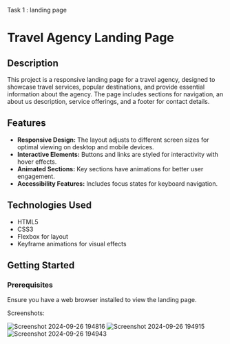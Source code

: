 Task 1 : landing page




# Travel Agency Landing Page

## Description
This project is a responsive landing page for a travel agency, designed to showcase travel services, popular destinations, and provide essential information about the agency. The page includes sections for navigation, an about us description, service offerings, and a footer for contact details.

## Features
- **Responsive Design:** The layout adjusts to different screen sizes for optimal viewing on desktop and mobile devices.
- **Interactive Elements:** Buttons and links are styled for interactivity with hover effects.
- **Animated Sections:** Key sections have animations for better user engagement.
- **Accessibility Features:** Includes focus states for keyboard navigation.

## Technologies Used
- HTML5
- CSS3
- Flexbox for layout
- Keyframe animations for visual effects

## Getting Started

### Prerequisites
Ensure you have a web browser installed to view the landing page.




Screenshots:

![Screenshot 2024-09-26 194816](https://github.com/user-attachments/assets/1bd9c02f-58ed-4f3c-bf44-a68c7a6fb3ec)
![Screenshot 2024-09-26 194915](https://github.com/user-attachments/assets/ac792030-5d33-4c10-a8c9-dc3b6a11f975)
![Screenshot 2024-09-26 194943](https://github.com/user-attachments/assets/28352972-1cd3-4be9-be8f-90ae0731bd46)
